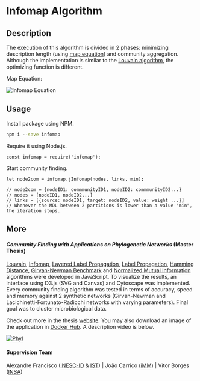 # Infomap Algorithm

## Description

The execution of this algorithm is divided in 2 phases: minimizing description length (using [map equation](http://www.mapequation.org/index.html)) and community
aggregation. Although the implementation is similar to the [Louvain algorithm](), the optimizing function is different.

Map Equation:

![Infomap Equation](https://mscthesis.herokuapp.com/img/eq2.svg)

## Usage

Install package using NPM.

```cmd
npm i --save infomap
```

Require it using Node.js. 

```node
const infomap = require('infomap');
```

Start community finding.

```node
let node2com = infomap.jInfomap(nodes, links, min);

// node2com = {nodeID1: commmunityID1, nodeID2: commmunityID2...}
// nodes = [nodeID1, nodeID2...]
// links = [{source: nodeID1, target: nodeID2, value: weight ...}]
// Whenever the MDL between 2 partitions is lower than a value "min", the iteration stops.
``` 

## More

#### *Community Finding with Applications on Phylogenetic Networks* (Master Thesis)

[Louvain](), [Infomap](https://www.npmjs.com/package/infomap), [Layered Label Propagation](https://www.npmjs.com/package/layered-label-propagation),
 [Label Propagation](https://www.npmjs.com/package/layered-label-propagation), [Hamming Distance](), [Girvan-Newman Benchmark](https://www.npmjs.com/package/girvan-newman-benchmark)
  and [Normalized Mutual Information](https://www.npmjs.com/package/normalized-mutual-information) algorithms were developed in JavaScript. To visualize the results, an interface 
  using D3.js (SVG and Canvas) and Cytoscape was implemented. Every community finding algorithm was tested in terms of accuracy, speed and memory against 2 synthetic networks (Girvan-Newman
   and Lacichinetti-Fortunato-Radicchi networks with varying parameters). Final goal was to cluster microbiological data. <br/>

Check out more in the thesis [website](https://mscthesis.herokuapp.com/). You may also download an image of the application in [Docker Hub](https://cloud.docker.com/u/warcraft12321/repository/docker/warcraft12321/thesis). A description video is below.

[![Phyl](http://img.youtube.com/vi/5QMJ66PVxLg/0.jpg)](http://www.youtube.com/watch?v=5QMJ66PVxLg "Phyl")

#### Supervision Team

Alexandre Francisco ([INESC-ID](https://www.inesc-id.pt/) & [IST](https://tecnico.ulisboa.pt/pt/)) | João Carriço ([iMM](https://imm.medicina.ulisboa.pt/pt/)) | Vítor Borges ([INSA](http://www.insa.pt/))